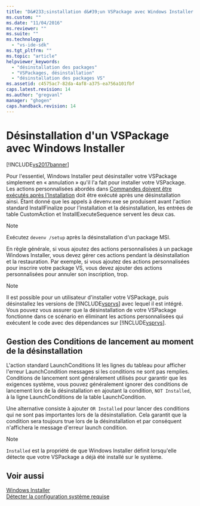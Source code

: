 ```yaml
---
title: "D&#233;sinstallation d&#39;un VSPackage avec Windows Installer | Microsoft Docs"
ms.custom: ""
ms.date: "11/04/2016"
ms.reviewer: ""
ms.suite: ""
ms.technology: 
  - "vs-ide-sdk"
ms.tgt_pltfrm: ""
ms.topic: "article"
helpviewer_keywords: 
  - "désinstallation des packages"
  - "VSPackages, désinstallation"
  - "désinstallation des packages VS"
ms.assetid: c4575ac7-82da-4af8-a375-ea756a101fbf
caps.latest.revision: 14
ms.author: "gregvanl"
manager: "ghogen"
caps.handback.revision: 14
---
```

# D&#233;sinstallation d&#39;un VSPackage avec Windows Installer
[!INCLUDE[vs2017banner](../../code-quality/includes/vs2017banner.md)]

Pour l'essentiel, Windows Installer peut désinstaller votre VSPackage simplement en « annulation » qu'il l'a fait pour installer votre VSPackage. Les actions personnalisées abordés dans [Commandes doivent être exécutés après l'Installation](../../extensibility/internals/commands-that-must-be-run-after-installation.md) doit être exécuté après une désinstallation ainsi. Étant donné que les appels à devenv.exe se produisent avant l'action standard InstallFinalize pour l'installation et la désinstallation, les entrées de table CustomAction et InstallExecuteSequence servent les deux cas.  
  
> [!NOTE]
>  Exécutez `devenv /setup` après la désinstallation d'un package MSI.  
  
 En règle générale, si vous ajoutez des actions personnalisées à un package Windows Installer, vous devez gérer ces actions pendant la désinstallation et la restauration. Par exemple, si vous ajoutez des actions personnalisées pour inscrire votre package VS, vous devez ajouter des actions personnalisées pour annuler son inscription, trop.  
  
> [!NOTE]
>  Il est possible pour un utilisateur d'installer votre VSPackage, puis désinstallez les versions de [!INCLUDE[vsprvs](../../code-quality/includes/vsprvs_md.md)] avec lequel il est intégré. Vous pouvez vous assurer que la désinstallation de votre VSPackage fonctionne dans ce scénario en éliminant les actions personnalisées qui exécutent le code avec des dépendances sur [!INCLUDE[vsprvs](../../code-quality/includes/vsprvs_md.md)].  
  
## Gestion des Conditions de lancement au moment de la désinstallation  
 L'action standard LaunchConditions lit les lignes du tableau pour afficher l'erreur LaunchCondition messages si les conditions ne sont pas remplies. Conditions de lancement sont généralement utilisés pour garantir que les exigences système, vous pouvez généralement ignorer des conditions de lancement lors de la désinstallation en ajoutant la condition, `NOT Installed`, à la ligne LaunchConditions de la table LaunchCondition.  
  
 Une alternative consiste à ajouter `OR Installed` pour lancer des conditions qui ne sont pas importantes lors de la désinstallation. Cela garantit que la condition sera toujours true lors de la désinstallation et par conséquent n'affichera le message d'erreur launch condition.  
  
> [!NOTE]
>  `Installed` est la propriété de que Windows Installer définit lorsqu'elle détecte que votre VSPackage a déjà été installé sur le système.  
  
## Voir aussi  
 [Windows Installer](http://msdn.microsoft.com/fr-fr/187d8965-c79d-4ecb-8689-10930fa8b3b5)   
 [Détecter la configuration système requise](../../extensibility/internals/detecting-system-requirements.md)